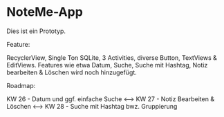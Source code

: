 # NoteMe-App 
Dies ist ein Prototyp. 

Feature:

RecyclerView, Single Ton SQLite, 3 Activities, diverse Button, TextViews & EditViews.
Features wie etwa Datum, Suche, Suche mit Hashtag, Notiz bearbeiten & Löschen wird noch hinzugefügt.

Roadmap:

KW 26 - Datum und ggf. einfache Suche <--> KW 27 - Notiz Bearbeiten & Löschen <--> KW 28 - Suche mit Hashtag bwz. Gruppierung
